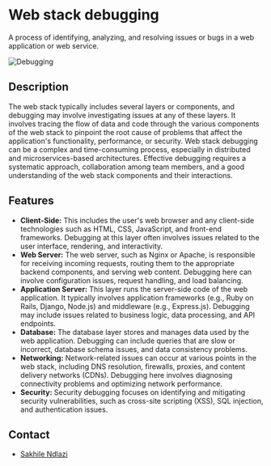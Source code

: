 # Web stack debugging
A process of identifying, analyzing, and resolving issues or bugs in a web application or web service.

![Debugging](https://s3.amazonaws.com/intranet-projects-files/holbertonschool-sysadmin_devops/287/99littlebugsinthecode-holberton.jpg)

## Description
The web stack typically includes several layers or components, and debugging may involve investigating issues at any of these layers.  It involves tracing the flow of data and code through the various components of the web stack to pinpoint the root cause of problems that affect the application's functionality, performance, or security. Web stack debugging can be a complex and time-consuming process, especially in distributed and microservices-based architectures. Effective debugging requires a systematic approach, collaboration among team members, and a good understanding of the web stack components and their interactions.

## Features
 * **Client-Side:** This includes the user's web browser and any client-side technologies such as HTML, CSS, JavaScript, and front-end frameworks. Debugging at this layer often involves issues related to the user interface, rendering, and interactivity.
 * **Web Server:** The web server, such as Nginx or Apache, is responsible for receiving incoming requests, routing them to the appropriate backend components, and serving web content. Debugging here can involve configuration issues, request handling, and load balancing.
 * **Application Server:** This layer runs the server-side code of the web application. It typically involves application frameworks (e.g., Ruby on Rails, Django, Node.js) and middleware (e.g., Express.js). Debugging may include issues related to business logic, data processing, and API endpoints.
 * **Database:** The database layer stores and manages data used by the web application. Debugging can include queries that are slow or incorrect, database schema issues, and data consistency problems.
 * **Networking:** Network-related issues can occur at various points in the web stack, including DNS resolution, firewalls, proxies, and content delivery networks (CDNs). Debugging here involves diagnosing connectivity problems and optimizing network performance.
 * **Security:** Security debugging focuses on identifying and mitigating security vulnerabilities, such as cross-site scripting (XSS), SQL injection, and authentication issues.

## Contact
 * [Sakhile Ndlazi](https://www.twitter.com/sakhilelindah)
